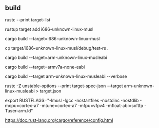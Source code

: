 ## build

rustc --print target-list

rustup target add i686-unknown-linux-musl

cargo build --target=i686-unknown-linux-musl

cp target/i686-unknown-linux-musl/debug/test-rs .


cargo build --target=arm-unknown-linux-musleabi

cargo build --target=armv7a-none-eabi

cargo build --target arm-unknown-linux-musleabi --verbose


rustc -Z unstable-options --print target-spec-json --target arm-unknown-linux-musleabi > target.json

export RUSTFLAGS="-lmusl -lgcc -nostartfiles -nostdinc -nostdlib  -mcpu=cortex-a7 -mtune=cortex-a7 -mfpu=vfpv4 -mfloat-abi=softfp -Tuser-arm.ld"

https://doc.rust-lang.org/cargo/reference/config.html
